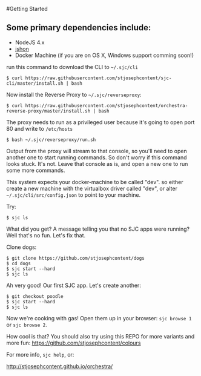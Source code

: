 #Getting Started

## Some primary dependencies include:
- NodeJS 4.x
- [jshon](http://kmkeen.com/jshon/)
- Docker Machine (if you are on OS X, Windows support comming soon!)

run this command to download the CLI to `~/.sjc/cli`

````
$ curl https://raw.githubusercontent.com/stjosephcontent/sjc-cli/master/install.sh | bash
````

Now install the Reverse Proxy to `~/.sjc/reverseproxy`:

````
$ curl https://raw.githubusercontent.com/stjosephcontent/orchestra-reverse-proxy/master/install.sh | bash
````

The proxy needs to run as a privileged user because it's going to open port 80 and write to `/etc/hosts`

````
$ bash ~/.sjc/reverseproxy/run.sh
````

Output from the proxy will stream to that console, so you'll need to open another one to start running commands. So don't worry if this command looks stuck. It's not. Leave that console as is, and open a new one to run some more commands.

This system expects your docker-machine to be called "dev". so either create a new machine with the virtualbox driver called "dev", or alter `~/.sjc/cli/src/config.json` to point to your machine.

Try: 

````
$ sjc ls
````

What did you get? A message telling you that no SJC apps were running? Well that's no fun. Let's fix that.

Clone dogs:

````
$ git clone https://github.com/stjosephcontent/dogs
$ cd dogs
$ sjc start --hard
$ sjc ls
````

Ah very good! Our first SJC app. Let's create another:

```
$ git checkout poodle
$ sjc start --hard
$ sjc ls
```

Now we're cooking with gas! Open them up in your browser: `sjc browse 1` or `sjc browse 2`.

How cool is that? You should also try using this REPO for more variants and more fun: https://github.com/stjosephcontent/colours

For more info, `sjc help`, or:

http://stjosephcontent.github.io/orchestra/
